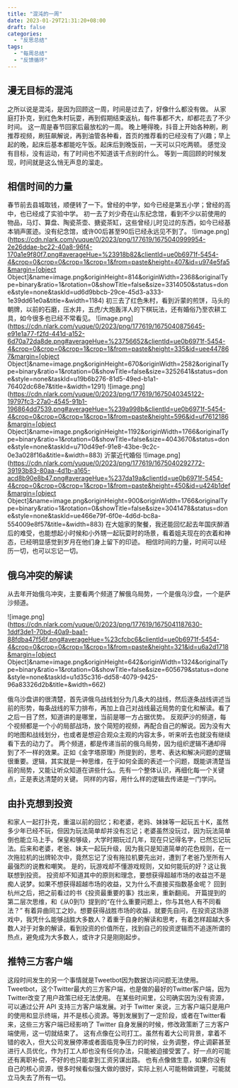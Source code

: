 ```yaml
---
title: "混沌的一周"
date: 2023-01-29T21:31:20+08:00
draft: false
categories:
  - "反思总结"
tags:
  - "每周总结"
  - "反馈循环"
---
```


## 漫无目标的混沌

之所以说是混沌，是因为回顾这一周，时间是过去了，好像什么都没有做。 从家庭打扑克，到红色朱村玩耍，再到假期结束返杭，每件事都不大，却都花去了不少时间。 这一周是春节回家后最放松的一周。 晚上睡得晚，抖音上开始各种刷，刷推荐视频，刷狂飙解说，再到油管各种看，首页的推荐看的已经没有了兴趣；早上起的晚，起床后基本都能吃午饭。起床后到晚饭前，一天可以只吃两顿。 感觉没有目标，没有运动，有了时间也不知道该干点别的什么。 等到一周回顾的时候发现，时间就是这么悄无声息的溜走。

## 相信时间的力量

春节前去县城取钱，顺便转了一下。曾经的中学，如今已经是第五小学；曾经的高中，也已经成了实验中学。 初一去了刘少奇在山东纪念馆，看到不少以前使用的物品，马灯、算盘、陶瓷茶壶、搪瓷茶缸，这些曾经儿时见过的东西，如今已经基本销声匿迹。没有纪念馆，或许00后甚至90后已经永远见不到了。 ![image.png](https://cdn.nlark.com/yuque/0/2023/png/177619/1675040999954-2e26ddae-bc22-40a8-96f4-170a1e9f80f7.png#averageHue=%23918b82&clientId=ue0b6971f-5454-4&crop=0&crop=0&crop=1&crop=1&from=paste&height=407&id=u974e5fa5&margin=[object Object]&name=image.png&originHeight=814&originWidth=2368&originalType=binary&ratio=1&rotation=0&showTitle=false&size=3314050&status=done&style=none&taskId=ud6d9bbcb-29ce-45d3-a333-1e39dd61e0a&title=&width=1184) 初三去了红色朱村，看到沂蒙的煎饼，马头的朝牌，以前的石磨，压水井，五虎/大炮轰洋人的下棋玩法，还有婚俗乃至农耕工具，如今很多也已经不常看见。 ![image.png](https://cdn.nlark.com/yuque/0/2023/png/177619/1675040875645-e91e1a77-f2fd-441d-a152-6d70a72da8de.png#averageHue=%23756652&clientId=ue0b6971f-5454-4&crop=0&crop=0&crop=1&crop=1&from=paste&height=335&id=uee447867&margin=[object Object]&name=image.png&originHeight=670&originWidth=2582&originalType=binary&ratio=1&rotation=0&showTitle=false&size=3252641&status=done&style=none&taskId=u19b6b276-81d5-49ed-b1a1-76402dc68e7&title=&width=1291) ![image.png](https://cdn.nlark.com/yuque/0/2023/png/177619/1675040345122-19797fc3-27a0-4545-91b1-196864dd7539.png#averageHue=%239a998b&clientId=ue0b6971f-5454-4&crop=0&crop=0&crop=1&crop=1&from=paste&height=596&id=uf7612186&margin=[object Object]&name=image.png&originHeight=1192&originWidth=1766&originalType=binary&ratio=1&rotation=0&showTitle=false&size=4043670&status=done&style=none&taskId=u710d49ef-91e8-43be-9c2c-0e3a028f16a&title=&width=883) 沂蒙近代婚俗 ![image.png](https://cdn.nlark.com/yuque/0/2023/png/177619/1675040292772-39193b83-80aa-4d1b-a165-acd8b90e8b47.png#averageHue=%237da19a&clientId=ue0b6971f-5454-4&crop=0&crop=0&crop=1&crop=1&from=paste&height=450&id=u424b1def&margin=[object Object]&name=image.png&originHeight=900&originWidth=1766&originalType=binary&ratio=1&rotation=0&showTitle=false&size=3041478&status=done&style=none&taskId=ue466e79f-6f0e-4d6d-bc8a-554009e8f57&title=&width=883) 在大姐家的聚餐，我还能回忆起去年国庆醉酒后的难受，也能想起小时候和小外甥一起玩耍时的场景，看着姐夫现在的衣着和神态，已经明显感觉到岁月在他们身上留下的印迹。 相信时间的力量，时间可以经历一切，也可以忘记一切。

## 俄乌冲突的解读

从去年开始俄乌冲突，主要看两个频道了解俄乌局势，一个是俄乌沙盘，一个是萨沙频道。 

![image.png](https://cdn.nlark.com/yuque/0/2023/png/177619/1675041187630-1ddf3de1-70bd-40a9-baa1-88fdba47f56f.png#averageHue=%23cfcbc6&clientId=ue0b6971f-5454-4&crop=0&crop=0&crop=1&crop=1&from=paste&height=321&id=u6a2d1718&margin=[object Object]&name=image.png&originHeight=642&originWidth=1324&originalType=binary&ratio=1&rotation=0&showTitle=false&size=605679&status=done&style=none&taskId=u1d35c316-dd58-4079-9425-96a83326d2b&title=&width=662) 

俄乌沙盘讲的很清楚，首先讲俄乌战线划分为几条大的战线，然后逐条战线讲述当前的形势，每条战线的军力排布，再加上自己对战线最近局势的变化和解读。看了之后一目了然，知道讲的是哪里，当前是哪一方占据优势。
反观萨沙的频道，每个视频都是一个小的局部战场，放个简短的视频，再配合自己的解说。因为没有大的地图和战线划分，也或者是想迎合观众主观的内容太多，听来听去也就没有继续看下去的动力了。 
两个频道，都是传递当前的俄乌局势，因为组织逻辑不通却得到了不一样的效果。正如《金字塔原理》所提到的，思考、表达和解决问题的逻辑很重要。逻辑，其实就是一种思维，在于如何全面的表述一个问题，既能讲清楚当前的局势，又能让听众知道在讲些什么。先有一个整体认识，再细化每一个关键点，正是表达清楚的关键。 
同样的内容，用什么样的逻辑去传递是一门学问。

## 由扑克想到投资

和家人一起打扑克，重温以前的回忆；和老婆，老妈、妹妹等一起玩五十K，虽然多少年已经不玩，但因为玩法简单却并没有忘记；老婆虽然没玩过，因为玩法简单倒也能立马上手。保皇和够级，大学时期玩过几年，现在只记得名字，已然忘记玩法。后来和老婆，老爸、妹夫一起玩升级，因为我只是知道简单的花色规则，在一次拖拉机的出牌轮次中，竟然忘记了没有拖拉机要先出对，遭到了老爸乃至所有人最强烈的说教和嘲笑。
是的，玩游戏却不懂游戏规则，又如何能玩的好？这让我联想到投资。 
投资却不知道其中的原则和理念，要想获得超越市场的收益岂不是痴人说梦。如果不想获得超越市场的收益，又为什么不直接买指数基金呢？ 
回到杭州之后，把之前看过的书《投资最重要的事》找出来，重新翻阅。
开篇提到的第二层次思维，和《从0到1》提到的“在什么重要问题上，你与其他人有不同看法？” 有着异曲同工之妙。想要获得战胜市场的收益，就要先自问，在投资这场游戏中，我凭什么能够战胜大多数人？着重于自身的解读和思考，有着怎样超越大多数人对于对象的解读，看到投资的价值所在，找到自己的投资逻辑而不追逐所谓的热点，避免成为大多数人，或许才只是刚刚起步。

## 推特三方客户端

这段时间发生的另一个事情就是Tweetbot因为数据访问问题无法使用。 
Tweetbot，这个Twitter最大的三方客户端，也是做的最好的Twitter客户端，因为Twitter改变了用户政策已经无法使用。 
在某些时间里，公司确实因为没有资源，可以通过公开 API 支持三方客户端发展。对于 Twitter 来说，三方客户端只是用户的使用和显示终端，并不是核心资源。等到发展到了一定阶段，或者在Twitter看来，这些三方客户端已经影响了 Twitter 自身发展的时候，修改政策断了三方客户端使用，这一切就结束了。
这有点像在公司打工。虽然有着大公司背景，拿着不错的收入，但大公司发展停滞或者面临竞争压力的时候，业务调整，停止调薪甚至进行人员优化，作为打工人却也没有任何办法，只能被迫接受罢了。好一点的可能还有离职补偿，不好的也只能拿到工资另谋出路。 
也有点像做生意，如果你没有自己的核心资源，很多时候看似强大做的很好，实际上别人可能稍做调整，可能就立马失去了所有一切。